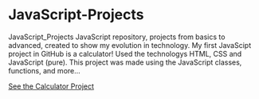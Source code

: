 # JavaScript-Projects
 JavaScript_Projects JavaScript repository, projects from basics to advanced, created to show my evolution in technology.  My first JavaScipt project in GitHub is a calculator! Used the technologys HTML, CSS and JavaScript (pure).  This project was made using the JavaScript classes, functions, and more...

<a href="https://arthurbernardomorferreira.github.io/JavaScript-Projects/Calculator/index.html"> See the Calculator Project </a>